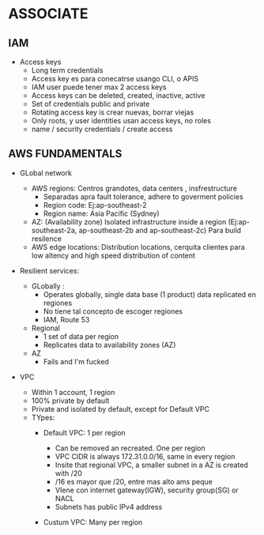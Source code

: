 # ASSOCIATE

## IAM
- Access keys
    - Long term credentials
    - Access key es para conecatrse usango CLI, o APIS
    - IAM user puede tener max 2  access keys
    - Access keys can be deleted, created, inactive, active
    - Set of credentials public and private 
    - Rotating access key is crear nuevas, borrar viejas
    - Only roots, y user identities usan access keys, no roles
    - name / security credentials / create access

## AWS FUNDAMENTALS
- GLobal network
    - AWS regions: Centros grandotes, data centers , insfrestructure
        - Separadas apra fault tolerance, adhere to goverment policies
        - Region code: Ej:ap-southeast-2
        - Region name: Asia Pacific (Sydney)
    - AZ: (Availability zone) Isolated infrastructure inside a region (Ej:ap-southeast-2a, ap-southeast-2b and ap-southeast-2c) Para build resilence
    - AWS edge locations: Distribution locations, cerquita clientes para low altency and high speed distribution of content
- Resilient services:
    - GLobally :
        - Operates globally, single data base (1 product) data replicated en regiones
        - No tiene tal concepto de escoger regiones
        - IAM, Route 53
    - Regional
        - 1 set of data per region
        - Replicates data to availability zones (AZ)
    - AZ
        - Fails and I'm fucked

- VPC
    - Within 1 account, 1 region
    - 100% private by default
    - Private and isolated by default, except for Default VPC
    - TYpes:
        - Default VPC: 1 per region
            - Can be removed an recreated. One per region
            - VPC CIDR is always 172.31.0.0/16, same in every region
            - Insite that regional VPC, a smaller subnet in a AZ is created with /20
            - /16 es mayor que /20, entre mas alto ams peque
            - VIene con internet gateway(IGW), security group(SG) or NACL
            - Subnets has public IPv4 address

        - Custum VPC: Many per region
